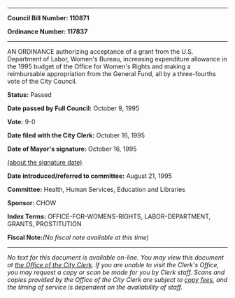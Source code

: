 

********

**Council Bill Number: 110871**
   
**Ordinance Number: 117837**
********

 AN ORDINANCE authorizing acceptance of a grant from the U.S. Department of Labor, Women's Bureau, increasing expenditure allowance in the 1995 budget of the Office for Women's Rights and making a reimbursable appropriation from the General Fund, all by a three-fourths vote of the City Council.

**Status:** Passed
   
**Date passed by Full Council:** October 9, 1995
   
**Vote:** 9-0
   
**Date filed with the City Clerk:** October 16, 1995
   
**Date of Mayor's signature:** October 16, 1995
   
[(about the signature date)](/~public/approvaldate.htm)
   
   
   
**Date introduced/referred to committee:** August 21, 1995
   
**Committee:** Health, Human Services, Education and Libraries
   
**Sponsor:** CHOW
   
   
**Index Terms:** OFFICE-FOR-WOMENS-RIGHTS, LABOR-DEPARTMENT, GRANTS, PROSTITUTION

**Fiscal Note:**_(No fiscal note available at this time)_
********

_No text for this document is available on-line. You may view this document at [the Office of the City Clerk](http://www.seattle.gov/leg/clerk/contactUs.htm). If you are unable to visit the Clerk's Office, you may request a copy or scan be made for you by Clerk staff. Scans and copies provided by the Office of the City Clerk are subject to [copy fees](http://clerk.seattle.gov/~public/clerkfees.htm), and the timing of service is dependent on the availability of staff._

